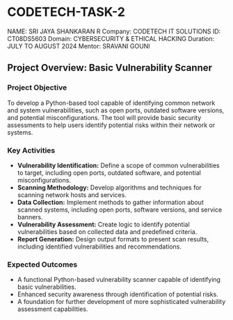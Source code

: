 # CODETECH-TASK-2
NAME: SRI JAYA SHANKARAN R
Company: CODETECH IT SOLUTIONS 
ID: CT08DS5603
Domain: CYBERSECURITY & ETHICAL HACKING
Duration: JULY TO AUGUST 2024
Mentor: SRAVANI GOUNI

## Project Overview: Basic Vulnerability Scanner

### Project Objective
To develop a Python-based tool capable of identifying common network and system vulnerabilities, such as open ports, outdated software versions, and potential misconfigurations. The tool will provide basic security assessments to help users identify potential risks within their network or systems.

### Key Activities
* **Vulnerability Identification:** Define a scope of common vulnerabilities to target, including open ports, outdated software, and potential misconfigurations.
* **Scanning Methodology:** Develop algorithms and techniques for scanning network hosts and services.
* **Data Collection:** Implement methods to gather information about scanned systems, including open ports, software versions, and service banners.
* **Vulnerability Assessment:** Create logic to identify potential vulnerabilities based on collected data and predefined criteria.
* **Report Generation:** Design output formats to present scan results, including identified vulnerabilities and recommendations.

### Expected Outcomes
* A functional Python-based vulnerability scanner capable of identifying basic vulnerabilities.
* Enhanced security awareness through identification of potential risks.
* A foundation for further development of more sophisticated vulnerability assessment capabilities.


